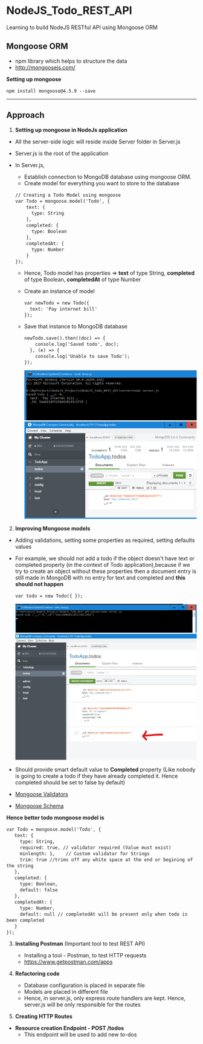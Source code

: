 # NodeJS_Todo_REST_API
Learning to build NodeJS RESTful API using Mongoose ORM
<br>

## Mongoose ORM
- npm library which helps to structure the data
- http://mongoosejs.com/

**Setting up mongoose** <br>

```
npm install mongoose@4.5.9 --save
```

<hr>

## Approach

1. **Setting up mongoose in NodeJs application**

- All the server-side logic will reside inside Server folder in Server.js
- Server.js is the root of the application
- In Server.js, 
  - Establish connection to MongoDB database using mongoose ORM.
  - Create model for everything you want to store to the database
  
  ```
  // Creating a Todo Model using mongoose
  var Todo = mongoose.model('Todo', {
      text: {
        type: String
      },
      completed: {
        type: Boolean
      },
      completedAt: {
        type: Number
      }
  });
  ```
  - Hence, Todo model has properties => **text** of type String, **completed** of type Boolean, **completedAt** of type Number 
  - Create an instance of model
    ```
    var newTodo = new Todo({
      text: 'Pay internet bill'
    });
    ```
  - Save that instance to MongoDB database
    ```
    newTodo.save().then((doc) => {
        console.log('Saved todo', doc);
      }, (e) => {
        console.log('Unable to save Todo');
    });
    ```
 
     <img src = "https://github.com/patilankita79/NodeJS_Todo_REST_API/blob/master/Screenshots/1_SavingInstanceToDB_1.png">
     <img src = "https://github.com/patilankita79/NodeJS_Todo_REST_API/blob/master/Screenshots/2_SavingInstanceToDB_2.png" >
  
 2. **Improving Mongoose models**
   - Adding validations, setting some properties as required, setting defaults values
   - For example, 
     we should not add a todo if the object doesn't have text or completed property (in the context of Todo application),because if we try to create an object without these properties then a document entry is still made in MongoDB with no entry for text and completed and **this should not happen**
     
     ```
     var todo = new Todo({ });
     ```
     <img src = "https://github.com/patilankita79/NodeJS_Todo_REST_API/blob/master/Screenshots/4_ImprovingMongooseModel_2.png">
     <img src = "https://github.com/patilankita79/NodeJS_Todo_REST_API/blob/master/Screenshots/3_ImprovingMongooseModel_2.jpg" >
     
   - Should provide smart default value to **Completed** property (Like nobody is going to create a todo if they have already completed it. Hence completed should be set to false by default)
   
  - <a href = "http://mongoosejs.com/docs/validation.html">Mongoose Validators</a>
  - <a href = "http://mongoosejs.com/docs/guide.html">Mongoose Schema</a>
   
   **Hence better todo mongoose model is**
   
   ```
   var Todo = mongoose.model('Todo', {
      text: {
        type: String,
        required: true, // validator required (Value must exist)
        minlength: 1,    // Custom validator for Strings
        trim: true //trims off any white space at the end or begining of the string
      },
      completed: {
        type: Boolean,
        default: false
      },
      completedAt: {
        type: Number,
        default: null // completedAt will be present only when todo is been completed
      }
   });
   ```
   
 3. **Installing Postman** (Important tool to test REST API)
    
    - Installing a tool - Postman, to test HTTP requests 
    - https://www.getpostman.com/apps
    
 4. **Refactoring code**
    - Database configuration is placed in separate file
    - Models are placed in different file
    - Hence, in server.js, only express route handlers are kept. Hence, server.js will be only responsible for the routes
    
 5. **Creating HTTP Routes**

- **Resource creation Endpoint - POST /todos**
  - This endpoint will be used to add new to-dos
  
